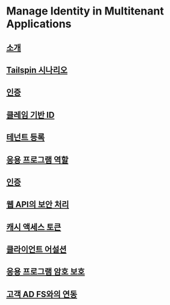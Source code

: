 # Manage Identity in Multitenant Applications
## [소개](./index.md)
## [Tailspin 시나리오](./tailspin.md)
## [인증](./authenticate.md)
## [클레임 기반 ID](./claims.md)
## [테넌트 등록](./signup.md)
## [응용 프로그램 역할](./app-roles.md)
## [인증](./authorize.md)
## [웹 API의 보안 처리](./web-api.md)
## [캐시 액세스 토큰](./token-cache.md)
## [클라이언트 어설션](./client-assertion.md)
## [응용 프로그램 암호 보호](./key-vault.md)
## [고객 AD FS와의 연동](./adfs.md)
    
